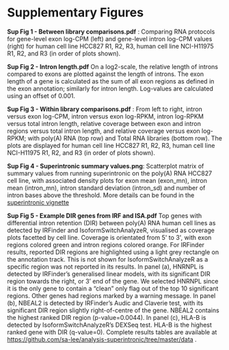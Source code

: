 # Supplementary Figures

**Sup Fig 1 - Between library comparisons.pdf** : Comparing RNA protocols for gene-level exon log-CPM (left) and gene-level intron log-CPM values (right) for human cell line HCC827 R1, R2, R3, human cell line NCI-H11975 R1, R2, and R3 (in order of plots shown).

**Sup Fig 2 - Intron length.pdf** On a log2-scale, the relative length of introns compared to exons are plotted against the length of introns. The exon length of a gene is calculated as the sum of all exon regions as defined in the exon annotation; similarly for intron length. Log-values are calculated using an offset of 0.001. 

**Sup Fig 3 - Within library comparisons.pdf** : From left to right, intron versus exon log-CPM, intron versus exon log-RPKM, intron log-RPKM versus total intron length, relative coverage between exon and intron regions versus total intron length, and relative coverage versus exon log-RPKM; with poly(A) RNA (top row) and Total RNA libraries (bottom row). The plots are displayed for human cell line HCC827 R1, R2, R3, human cell line NCI-H11975 R1, R2, and R3 (in order of plots shown).

**Sup Fig 4 - Superintronic summary values.png**: Scatterplot matrix of summary values from running superintronic on the poly(A) RNA HCC827 cell line, with associated density plots for exon mean (exon_mn), intron mean (intron_mn), intron standard deviation (intron_sd) and number of intron bases above the threshold. More details can be found in the [superintronic vignette](http://htmlpreview.github.io/?https://github.com/sa-lee/analysis-superintronic/blob/master/Rmd/01-superintronic.html)

**Sup Fig 5 - Example DIR genes from IRF and ISA.pdf** Top genes with differential intron retention (DIR) between poly(A) RNA human cell lines as detected by IRFinder and IsoformSwitchAnalyzeR, visualised as coverage plots facetted by cell line. Coverage is orientated from 5' to 3', with exon regions colored green and intron regions colored orange. For IRFinder results, reported DIR regions are highlighted using a light grey rectangle on the annotation track. This is not shown for IsoformSwitchAnalyzeR as a specific region was not reported in its results. In panel (a), HNRNPL is detected by IRFinder’s generalised linear models, with its significant DIR region towards the right, or 3’ end of the gene. We selected HNRNPL since it is the only gene to contain a “clean” only flag out of the top 10 significant regions. Other genes had regions marked by a warning message. In panel (b), NBEAL2 is detected by IRFinder’s Audic and Claverie test, with its significant DIR region slightly right-of-centre of the gene. NBEAL2 contains the highest ranked DIR region (p-value=0.0044).  In panel (c), HLA-B is detected by IsoformSwitchAnalyzeR’s DEXSeq test. HLA-B is the highest ranked gene with DIR (q-value=0). Complete results tables are available at https://github.com/sa-lee/analysis-superintronic/tree/master/data .

<!--
**Overlap in intron retention methods.png**: UpSet plot showing overlap between superintronic and other intron retention methods. More details can be found in the [overlaps vignette](http://htmlpreview.github.io/?https://github.com/sa-lee/analysis-superintronic/blob/master/Rmd/03-overlaps.html)

**Overlap in novel methods.png**: UpSet plot showing overlap between superintronic and index. More details can be found in the [overlaps vignette](http://htmlpreview.github.io/?https://github.com/sa-lee/analysis-superintronic/blob/master/Rmd/03-overlaps.html).

**Coverage Plots** : Directory links for results from superintronic, IRfinder and IsoformSwitchAnalyzeR on poly(A) RNA libraries. Genes are named by GENCODE gene ID.

1. [*superintronic*](https://github.com/sa-lee/analysis-superintronic/tree/master/img/superintronic-polyA-cov)
2. [*IRFinder*](https://github.com/sa-lee/analysis-superintronic/tree/master/img/irfinder-cov) 
3. [*IsoformSwitchAnalyzeR*](https://github.com/sa-lee/analysis-superintronic/tree/master/img/isa-cov)
-->
